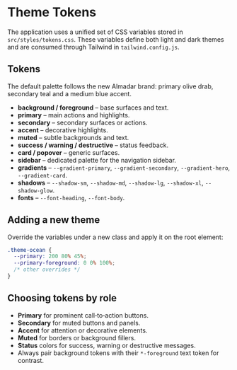 # Theme Tokens

The application uses a unified set of CSS variables stored in
`src/styles/tokens.css`. These variables define both light and dark themes and
are consumed through Tailwind in `tailwind.config.js`.

## Tokens

The default palette follows the new Almadar brand: primary olive drab, secondary
teal and a medium blue accent.

- **background / foreground** – base surfaces and text.
- **primary** – main actions and highlights.
- **secondary** – secondary surfaces or actions.
- **accent** – decorative highlights.
- **muted** – subtle backgrounds and text.
- **success / warning / destructive** – status feedback.
- **card / popover** – generic surfaces.
- **sidebar** – dedicated palette for the navigation sidebar.
- **gradients** – `--gradient-primary`, `--gradient-secondary`,
  `--gradient-hero`, `--gradient-card`.
- **shadows** – `--shadow-sm`, `--shadow-md`, `--shadow-lg`, `--shadow-xl`,
  `--shadow-glow`.
- **fonts** – `--font-heading`, `--font-body`.

## Adding a new theme

Override the variables under a new class and apply it on the root element:

```css
.theme-ocean {
  --primary: 200 80% 45%;
  --primary-foreground: 0 0% 100%;
  /* other overrides */
}
```

## Choosing tokens by role

- **Primary** for prominent call‑to‑action buttons.
- **Secondary** for muted buttons and panels.
- **Accent** for attention or decorative elements.
- **Muted** for borders or background fillers.
- **Status** colors for success, warning or destructive messages.
- Always pair background tokens with their `*-foreground` text token for
  contrast.
